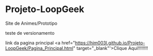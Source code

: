 # Projeto-LoopGeek
 Site de Animes/Prototipo

teste de versionamento

link da pagina principal <a href="https://him003l.github.io/Projeto-LoopGeek/Pagina_Principal.html" target="_blank"'>Clique Aqui!!!!!!!!</a>